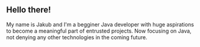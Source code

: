 <h2> Hello there! </h2>

My name is Jakub and I'm a begginer Java developer with huge aspirations to become a meaningful part of entrusted projects.
Now focusing on Java, not denying any other technologies in the coming future.

<!---
- 👋 Hi, I’m @JayJaySSJ
- 👀 I’m interested in ...
- 🌱 I’m currently learning ...
- 💞️ I’m looking to collaborate on ...
- 📫 How to reach me ...


JayJaySSJ/JayJaySSJ is a ✨ special ✨ repository because its `README.md` (this file) appears on your GitHub profile.
You can click the Preview link to take a look at your changes.
--->
